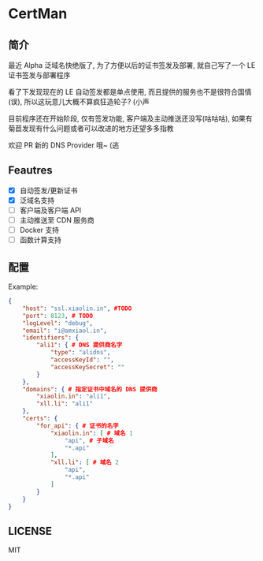 # CertMan

## 简介

最近 Alpha 泛域名快绝版了, 为了方便以后的证书签发及部署, 就自己写了一个 LE 证书签发与部署程序

看了下发现现在的 LE 自动签发都是单点使用, 而且提供的服务也不是很符合国情(误), 所以这玩意儿大概不算疯狂造轮子? (小声

目前程序还在开始阶段, 仅有签发功能, 客户端及主动推送还没写(咕咕咕), 如果有菊苣发现有什么问题或者可以改进的地方还望多多指教

欢迎 PR 新的 DNS Provider 哦~ (逃

## Feautres

- [x] 自动签发/更新证书
- [x] 泛域名支持
- [ ] 客户端及客户端 API
- [ ] 主动推送至 CDN 服务商
- [ ] Docker 支持
- [ ] 函数计算支持

## 配置

Example:
```json
{
    "host": "ssl.xiaolin.in", #TODO
    "port": 8123, # TODO
    "logLevel": "debug",
    "email": "i@amxiaol.in",
    "identifiers": {
        "ali1": { # DNS 提供商名字
            "type": "alidns",
            "accessKeyId": "",
            "accessKeySecret": ""
        }
    },
    "domains": { # 指定证书中域名的 DNS 提供商
        "xiaolin.in": "ali1",
        "xll.li": "ali1"
    },
    "certs": {
        "for_api": { # 证书的名字
            "xiaolin.in": [ # 域名 1
                "api", # 子域名
                "*.api"
            ],
            "xll.li": [ # 域名 2
                "api",
                "*.api"
            ]
        }
    }
}
```

## LICENSE

MIT